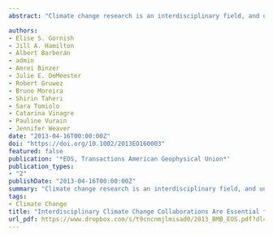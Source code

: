 ```yaml
---
abstract: "Climate change research is an interdisciplinary field, and understanding its social, political, and environmental implications requires integration across fields of research where different tools may be used to address common concerns. One of the many advantages of interdisciplinary approaches is that they open communication between complementary fields, filling knowledge gaps and facilitating progression within both individual fields and the broader field of climate change research."

authors:
- Elise S. Gornish
- Jill A. Hamilton
- Albert Barberán
- admin
- Amrei Binzer
- Julie E. DeMeester
- Robert Gruwez
- Bruno Moreira
- Shirin Taheri
- Sara Tomiolo
- Catarina Vinagre
- Pauline Vurain
- Jennifer Weaver
date: "2013-04-16T00:00:00Z"
doi: "https://doi.org/10.1002/2013EO160003"
featured: false
publication: '*EOS, Transactions American Geophysical Union*'
publication_types:
- "2"
publishDate: "2013-04-16T00:00:00Z"
summary: "Climate change research is an interdisciplinary field, and understanding its social, political, and environmental implications requires integration across fields of research where different tools may be used to address common concerns. One of the many advantages of interdisciplinary approaches is that they open communication between complementary fields, filling knowledge gaps and facilitating progression within both individual fields and the broader field of climate change research."
tags:
- Climate Change
title: "Interdisciplinary Climate Change Collaborations Are Essential for Early‐Career Scientists"
url_pdf: https://www.dropbox.com/s/t9cncnmjlmisad0/2013_BMB_EOS.pdf?dl=1
---
```


